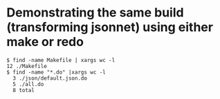# Demonstrating the same build (transforming jsonnet) using either make or redo

	$ find -name Makefile | xargs wc -l
	12 ./Makefile
	$ find -name "*.do" |xargs wc -l
	  3 ./json/default.json.do
	  5 ./all.do
	  8 total
